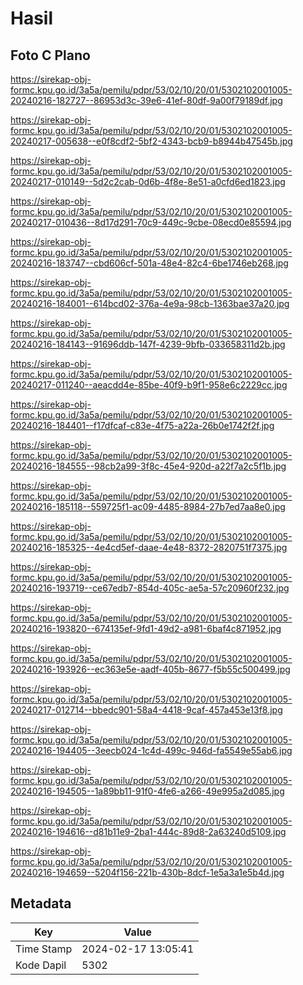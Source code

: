 # Hasil

## Foto C Plano

https://sirekap-obj-formc.kpu.go.id/3a5a/pemilu/pdpr/53/02/10/20/01/5302102001005-20240216-182727--86953d3c-39e6-41ef-80df-9a00f79189df.jpg

https://sirekap-obj-formc.kpu.go.id/3a5a/pemilu/pdpr/53/02/10/20/01/5302102001005-20240217-005638--e0f8cdf2-5bf2-4343-bcb9-b8944b47545b.jpg

https://sirekap-obj-formc.kpu.go.id/3a5a/pemilu/pdpr/53/02/10/20/01/5302102001005-20240217-010149--5d2c2cab-0d6b-4f8e-8e51-a0cfd6ed1823.jpg

https://sirekap-obj-formc.kpu.go.id/3a5a/pemilu/pdpr/53/02/10/20/01/5302102001005-20240217-010436--8d17d291-70c9-449c-9cbe-08ecd0e85594.jpg

https://sirekap-obj-formc.kpu.go.id/3a5a/pemilu/pdpr/53/02/10/20/01/5302102001005-20240216-183747--cbd606cf-501a-48e4-82c4-6be1746eb268.jpg

https://sirekap-obj-formc.kpu.go.id/3a5a/pemilu/pdpr/53/02/10/20/01/5302102001005-20240216-184001--614bcd02-376a-4e9a-98cb-1363bae37a20.jpg

https://sirekap-obj-formc.kpu.go.id/3a5a/pemilu/pdpr/53/02/10/20/01/5302102001005-20240216-184143--91696ddb-147f-4239-9bfb-033658311d2b.jpg

https://sirekap-obj-formc.kpu.go.id/3a5a/pemilu/pdpr/53/02/10/20/01/5302102001005-20240217-011240--aeacdd4e-85be-40f9-b9f1-958e6c2229cc.jpg

https://sirekap-obj-formc.kpu.go.id/3a5a/pemilu/pdpr/53/02/10/20/01/5302102001005-20240216-184401--f17dfcaf-c83e-4f75-a22a-26b0e1742f2f.jpg

https://sirekap-obj-formc.kpu.go.id/3a5a/pemilu/pdpr/53/02/10/20/01/5302102001005-20240216-184555--98cb2a99-3f8c-45e4-920d-a22f7a2c5f1b.jpg

https://sirekap-obj-formc.kpu.go.id/3a5a/pemilu/pdpr/53/02/10/20/01/5302102001005-20240216-185118--559725f1-ac09-4485-8984-27b7ed7aa8e0.jpg

https://sirekap-obj-formc.kpu.go.id/3a5a/pemilu/pdpr/53/02/10/20/01/5302102001005-20240216-185325--4e4cd5ef-daae-4e48-8372-2820751f7375.jpg

https://sirekap-obj-formc.kpu.go.id/3a5a/pemilu/pdpr/53/02/10/20/01/5302102001005-20240216-193719--ce67edb7-854d-405c-ae5a-57c20960f232.jpg

https://sirekap-obj-formc.kpu.go.id/3a5a/pemilu/pdpr/53/02/10/20/01/5302102001005-20240216-193820--674135ef-9fd1-49d2-a981-6baf4c871952.jpg

https://sirekap-obj-formc.kpu.go.id/3a5a/pemilu/pdpr/53/02/10/20/01/5302102001005-20240216-193926--ec363e5e-aadf-405b-8677-f5b55c500499.jpg

https://sirekap-obj-formc.kpu.go.id/3a5a/pemilu/pdpr/53/02/10/20/01/5302102001005-20240217-012714--bbedc901-58a4-4418-9caf-457a453e13f8.jpg

https://sirekap-obj-formc.kpu.go.id/3a5a/pemilu/pdpr/53/02/10/20/01/5302102001005-20240216-194405--3eecb024-1c4d-499c-946d-fa5549e55ab6.jpg

https://sirekap-obj-formc.kpu.go.id/3a5a/pemilu/pdpr/53/02/10/20/01/5302102001005-20240216-194505--1a89bb11-91f0-4fe6-a266-49e995a2d085.jpg

https://sirekap-obj-formc.kpu.go.id/3a5a/pemilu/pdpr/53/02/10/20/01/5302102001005-20240216-194616--d81b11e9-2ba1-444c-89d8-2a63240d5109.jpg

https://sirekap-obj-formc.kpu.go.id/3a5a/pemilu/pdpr/53/02/10/20/01/5302102001005-20240216-194659--5204f156-221b-430b-8dcf-1e5a3a1e5b4d.jpg


## Metadata

| Key        | Value               |
| ---------- | ------------------- |
| Time Stamp | 2024-02-17 13:05:41 |
| Kode Dapil | 5302                |



